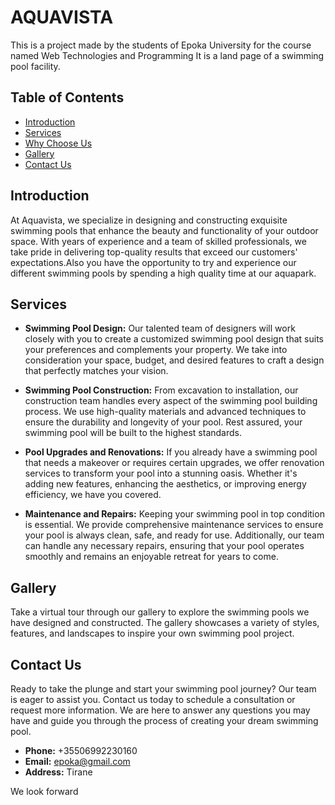 # AQUAVISTA 
This is a project made by the students of Epoka University for the course named Web Technologies and Programming
It is a land page of a swimming pool facility.

## Table of Contents
- [Introduction](#introduction)
- [Services](#services)
- [Why Choose Us](#why-choose-us)
- [Gallery](#gallery)
- [Contact Us](#contact-us)
## Introduction

At Aquavista, we specialize in designing and constructing exquisite swimming pools that enhance the beauty and functionality of your outdoor space. With years of experience and a team of skilled professionals, we take pride in delivering top-quality results that exceed our customers' expectations.Also you have the opportunity to try and experience our different swimming pools by spending a high quality time at our aquapark.
## Services

- **Swimming Pool Design:** Our talented team of designers will work closely with you to create a customized swimming pool design that suits your preferences and complements your property. We take into consideration your space, budget, and desired features to craft a design that perfectly matches your vision.

- **Swimming Pool Construction:** From excavation to installation, our construction team handles every aspect of the swimming pool building process. We use high-quality materials and advanced techniques to ensure the durability and longevity of your pool. Rest assured, your swimming pool will be built to the highest standards.

- **Pool Upgrades and Renovations:** If you already have a swimming pool that needs a makeover or requires certain upgrades, we offer renovation services to transform your pool into a stunning oasis. Whether it's adding new features, enhancing the aesthetics, or improving energy efficiency, we have you covered.

- **Maintenance and Repairs:** Keeping your swimming pool in top condition is essential. We provide comprehensive maintenance services to ensure your pool is always clean, safe, and ready for use. Additionally, our team can handle any necessary repairs, ensuring that your pool operates smoothly and remains an enjoyable retreat for years to come.
## Gallery

Take a virtual tour through our gallery to explore the swimming pools we have designed and constructed. The gallery showcases a variety of styles, features, and landscapes to inspire your own swimming pool project.

## Contact Us

Ready to take the plunge and start your swimming pool journey? Our team is eager to assist you. Contact us today to schedule a consultation or request more information. We are here to answer any questions you may have and guide you through the process of creating your dream swimming pool.

- **Phone:** +35506992230160
- **Email:** epoka@gmail.com
- **Address:** Tirane

We look forward
